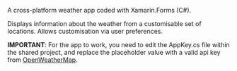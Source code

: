A cross-platform weather app coded with Xamarin.Forms (C#).

Displays information about the weather from a customisable set of locations.
Allows customisation via user preferences.

**IMPORTANT**: For the app to work, you need to edit the AppKey.cs file within the shared project, and replace the placeholder value with a valid api key from [OpenWeatherMap](https://openweathermap.org/).